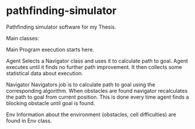 # pathfinding-simulator
Pathfinding simulator software for my Thesis.

Main classes:

Main
Program execution starts here.

Agent
Selects a Navigator class and uses it
to calculate path to goal. Agent executes until it finds no
further path improvement.
It then collects some statistical data about execution.

Navigator
Navigators job is to calculate path to goal using
the corresponding algorithm. When obstacles are found
navigator recalculates the path to goal from current
position. This is done every time agent finds a blocking
obstacle until goal is found.

Env
Information about the environment (obstacles, cell difficulties)
are found in Env class.
